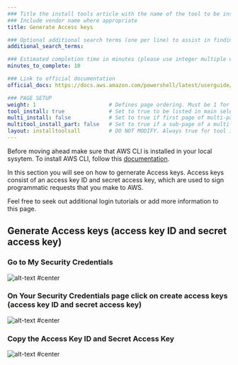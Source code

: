 ```yaml
---
### Title the install tools article with the name of the tool to be installed
### Include vendor name where appropriate
title: Generate Access keys

### Optional additional search terms (one per line) to assist in finding the article
additional_search_terms:

### Estimated completion time in minutes (please use integer multiple of 5)
minutes_to_complete: 10

### Link to official documentation
official_docs: https://docs.aws.amazon.com/powershell/latest/userguide/pstools-appendix-sign-up.html

### PAGE SETUP
weight: 1                       # Defines page ordering. Must be 1 for first (or only) page.
tool_install: true              # Set to true to be listed in main selection page, else false
multi_install: false            # Set to true if first page of multi-page article, else false
multitool_install_part: false   # Set to true if a sub-page of a multi-page article, else false
layout: installtoolsall         # DO NOT MODIFY. Always true for tool install articles
---
```


Before moving ahead make sure that AWS CLI is installed in your local sysytem. To install AWS CLI, follow this [documentation](/install-guides/aws-cli).

In this section you will see on how to gernerate Access keys. Access keys consist of an access key ID and secret access key, which are used to sign programmatic requests that you make to AWS. 

Feel free to seek out additional login tutorials or add more information to this page. 

## Generate Access keys (access key ID and secret access key)
 
### Go to My Security Credentials
   
![alt-text #center](https://user-images.githubusercontent.com/87687468/190137370-87b8ca2a-0b38-4732-80fc-3ea70c72e431.png "Security credentials")

### On Your Security Credentials page click on create access keys (access key ID and secret access key)
   
![alt-text #center](https://user-images.githubusercontent.com/87687468/190137925-c725359a-cdab-468f-8195-8cce9c1be0ae.png "Access keys")
   
### Copy the Access Key ID and Secret Access Key 

![alt-text #center](https://user-images.githubusercontent.com/87687468/190138349-7cc0007c-def1-48b7-ad1e-4ee5b97f4b90.png "Copy keys")
